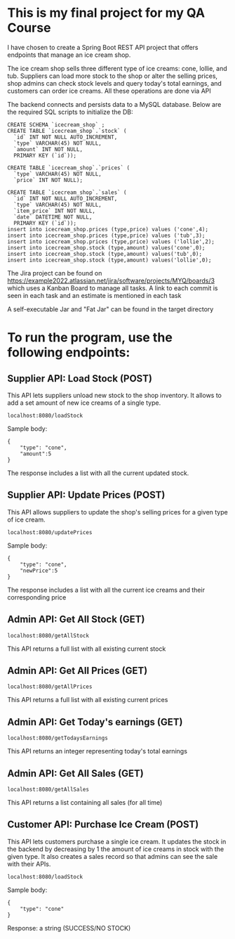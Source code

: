 # This is my final project for my QA Course

I have chosen to create a Spring Boot REST API project that offers endpoints that manage an ice cream shop. 

The ice cream shop sells three different type of ice creams: cone, lollie, and tub. Suppliers can load more stock to the shop or alter the selling prices, shop admins can check stock levels and query today's total earnings, and customers can order ice creams. All these operations are done via API

The backend connects and persists data to a MySQL database. Below are the required SQL scripts to initialize the DB:

```
CREATE SCHEMA `icecream_shop` ;
CREATE TABLE `icecream_shop`.`stock` (
  `id` INT NOT NULL AUTO_INCREMENT,
  `type` VARCHAR(45) NOT NULL,
  `amount` INT NOT NULL,
  PRIMARY KEY (`id`));

CREATE TABLE `icecream_shop`.`prices` (
  `type` VARCHAR(45) NOT NULL,
  `price` INT NOT NULL);

CREATE TABLE `icecream_shop`.`sales` (
  `id` INT NOT NULL AUTO_INCREMENT,
  `type` VARCHAR(45) NOT NULL,
  `item_price` INT NOT NULL,
  `date` DATETIME NOT NULL,
  PRIMARY KEY (`id`));
insert into icecream_shop.prices (type,price) values ('cone',4);
insert into icecream_shop.prices (type,price) values ('tub',3);
insert into icecream_shop.prices (type,price) values ('lollie',2);
insert into icecream_shop.stock (type,amount) values('cone',0);
insert into icecream_shop.stock (type,amount) values('tub',0);
insert into icecream_shop.stock (type,amount) values('lollie',0);
```

The Jira project can be found on https://example2022.atlassian.net/jira/software/projects/MYQ/boards/3 which uses a Kanban Board to manage all tasks. A link to each commit is seen in each task and an estimate is mentioned in each task

A self-executable Jar and "Fat Jar" can be found in the target directory

# To run the program, use the following endpoints:

## Supplier API: Load Stock (POST)

This API lets suppliers unload new stock to the shop inventory. It allows to add a set amount of new ice creams of a single type. 

`localhost:8080/loadStock`

Sample body:
```
{
    "type": "cone",
    "amount":5
}
```
The response includes a list with all the current updated stock.

## Supplier API: Update Prices (POST)

This API allows suppliers to update the shop's selling prices for a given type of ice cream. 

`localhost:8080/updatePrices`

Sample body:
```
{
    "type": "cone",
    "newPrice":5
}
```
The response includes a list with all the current ice creams and their corresponding price

## Admin API: Get All Stock (GET)

`localhost:8080/getAllStock`

This API returns a full list with all existing current stock

## Admin API: Get All Prices (GET)

`localhost:8080/getAllPrices`

This API returns a full list with all existing current prices

## Admin API: Get Today's earnings (GET)

`localhost:8080/getTodaysEarnings`

This API returns an integer representing today's total earnings

## Admin API: Get All Sales (GET)

`localhost:8080/getAllSales`

This API returns a list containing all sales (for all time) 

## Customer API: Purchase Ice Cream (POST)

This API lets customers purchase a single ice cream. It updates the stock in the backend by decreasing by 1 the amount of ice creams in stock with the given type. It also creates a sales record so that admins can see the sale with their APIs. 

`localhost:8080/loadStock`

Sample body:
```
{
    "type": "cone"
}
```

Response: a string (SUCCESS/NO STOCK)